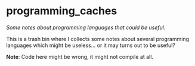 # programming_caches
*Some notes about programming languages that could be useful.*

This is a trash bin where I collects some notes about several programming languages which 
might be useless... or it may turns out to be useful?

**Note**:
Code here might be wrong, it might not compile at all.
